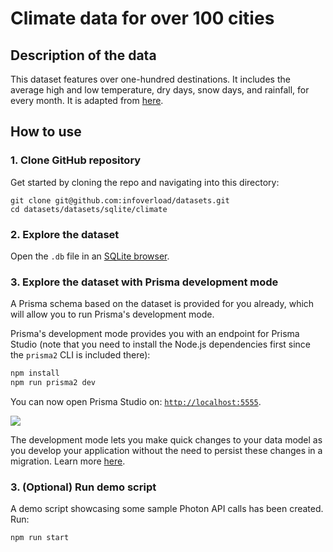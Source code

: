 # Climate data for over 100 cities

## Description of the data

This dataset features over one-hundred destinations. It includes the average high and low temperature, dry days, snow days, and rainfall, for every month.
It is adapted from [here](https://michaelxander.com/climate-data/).


## How to use

### 1. Clone GitHub repository

Get started by cloning the repo and navigating into this directory:

```
git clone git@github.com:infoverload/datasets.git
cd datasets/datasets/sqlite/climate
```

### 2. Explore the dataset

Open the `.db` file in an [SQLite browser](https://sqliteonline.com/).


### 3. Explore the dataset with Prisma development mode

A Prisma schema based on the dataset is provided for you already, which will allow you to run Prisma's development mode. 

Prisma's development mode provides you with an endpoint for Prisma Studio (note that you need to install the Node.js dependencies first since the `prisma2` CLI is included there):

```sh
npm install
npm run prisma2 dev
```

You can now open Prisma Studio on: [`http://localhost:5555`](http://localhost:5555).

![](https://i.imgur.com/W8Sp2bDr.png)

The development mode lets you make quick changes to your data model as you develop your application without the need to persist these changes in a migration.  Learn more [here](https://github.com/prisma/prisma2/blob/master/docs/development-mode.md).


### 3. (Optional) Run demo script

A demo script showcasing some sample Photon API calls has been created.  Run:

```sh
npm run start
```
